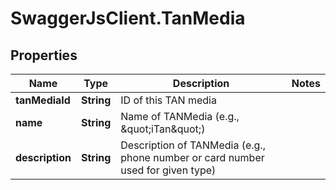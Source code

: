 # SwaggerJsClient.TanMedia

## Properties
Name | Type | Description | Notes
------------ | ------------- | ------------- | -------------
**tanMediaId** | **String** | ID of this TAN media | 
**name** | **String** | Name of TANMedia (e.g., \&quot;iTan\&quot;) | 
**description** | **String** | Description of TANMedia (e.g., phone number or card number used for given type) | 


